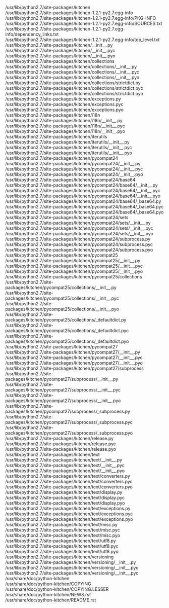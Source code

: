 /usr/lib/python2.7/site-packages/kitchen  
/usr/lib/python2.7/site-packages/kitchen-1.2.1-py2.7.egg-info  
/usr/lib/python2.7/site-packages/kitchen-1.2.1-py2.7.egg-info/PKG-INFO  
/usr/lib/python2.7/site-packages/kitchen-1.2.1-py2.7.egg-info/SOURCES.txt  
/usr/lib/python2.7/site-packages/kitchen-1.2.1-py2.7.egg-info/dependency\_links.txt  
/usr/lib/python2.7/site-packages/kitchen-1.2.1-py2.7.egg-info/top\_level.txt  
/usr/lib/python2.7/site-packages/kitchen/\_\_init\_\_.py  
/usr/lib/python2.7/site-packages/kitchen/\_\_init\_\_.pyc  
/usr/lib/python2.7/site-packages/kitchen/\_\_init\_\_.pyo  
/usr/lib/python2.7/site-packages/kitchen/collections  
/usr/lib/python2.7/site-packages/kitchen/collections/\_\_init\_\_.py  
/usr/lib/python2.7/site-packages/kitchen/collections/\_\_init\_\_.pyc  
/usr/lib/python2.7/site-packages/kitchen/collections/\_\_init\_\_.pyo  
/usr/lib/python2.7/site-packages/kitchen/collections/strictdict.py  
/usr/lib/python2.7/site-packages/kitchen/collections/strictdict.pyc  
/usr/lib/python2.7/site-packages/kitchen/collections/strictdict.pyo  
/usr/lib/python2.7/site-packages/kitchen/exceptions.py  
/usr/lib/python2.7/site-packages/kitchen/exceptions.pyc  
/usr/lib/python2.7/site-packages/kitchen/exceptions.pyo  
/usr/lib/python2.7/site-packages/kitchen/i18n  
/usr/lib/python2.7/site-packages/kitchen/i18n/\_\_init\_\_.py  
/usr/lib/python2.7/site-packages/kitchen/i18n/\_\_init\_\_.pyc  
/usr/lib/python2.7/site-packages/kitchen/i18n/\_\_init\_\_.pyo  
/usr/lib/python2.7/site-packages/kitchen/iterutils  
/usr/lib/python2.7/site-packages/kitchen/iterutils/\_\_init\_\_.py  
/usr/lib/python2.7/site-packages/kitchen/iterutils/\_\_init\_\_.pyc  
/usr/lib/python2.7/site-packages/kitchen/iterutils/\_\_init\_\_.pyo  
/usr/lib/python2.7/site-packages/kitchen/pycompat24  
/usr/lib/python2.7/site-packages/kitchen/pycompat24/\_\_init\_\_.py  
/usr/lib/python2.7/site-packages/kitchen/pycompat24/\_\_init\_\_.pyc  
/usr/lib/python2.7/site-packages/kitchen/pycompat24/\_\_init\_\_.pyo  
/usr/lib/python2.7/site-packages/kitchen/pycompat24/base64  
/usr/lib/python2.7/site-packages/kitchen/pycompat24/base64/\_\_init\_\_.py  
/usr/lib/python2.7/site-packages/kitchen/pycompat24/base64/\_\_init\_\_.pyc  
/usr/lib/python2.7/site-packages/kitchen/pycompat24/base64/\_\_init\_\_.pyo  
/usr/lib/python2.7/site-packages/kitchen/pycompat24/base64/\_base64.py  
/usr/lib/python2.7/site-packages/kitchen/pycompat24/base64/\_base64.pyc  
/usr/lib/python2.7/site-packages/kitchen/pycompat24/base64/\_base64.pyo  
/usr/lib/python2.7/site-packages/kitchen/pycompat24/sets  
/usr/lib/python2.7/site-packages/kitchen/pycompat24/sets/\_\_init\_\_.py  
/usr/lib/python2.7/site-packages/kitchen/pycompat24/sets/\_\_init\_\_.pyc  
/usr/lib/python2.7/site-packages/kitchen/pycompat24/sets/\_\_init\_\_.pyo  
/usr/lib/python2.7/site-packages/kitchen/pycompat24/subprocess.py  
/usr/lib/python2.7/site-packages/kitchen/pycompat24/subprocess.pyc  
/usr/lib/python2.7/site-packages/kitchen/pycompat24/subprocess.pyo  
/usr/lib/python2.7/site-packages/kitchen/pycompat25  
/usr/lib/python2.7/site-packages/kitchen/pycompat25/\_\_init\_\_.py  
/usr/lib/python2.7/site-packages/kitchen/pycompat25/\_\_init\_\_.pyc  
/usr/lib/python2.7/site-packages/kitchen/pycompat25/\_\_init\_\_.pyo  
/usr/lib/python2.7/site-packages/kitchen/pycompat25/collections  
/usr/lib/python2.7/site-packages/kitchen/pycompat25/collections/\_\_init\_\_.py  
/usr/lib/python2.7/site-packages/kitchen/pycompat25/collections/\_\_init\_\_.pyc  
/usr/lib/python2.7/site-packages/kitchen/pycompat25/collections/\_\_init\_\_.pyo  
/usr/lib/python2.7/site-packages/kitchen/pycompat25/collections/\_defaultdict.py  
/usr/lib/python2.7/site-packages/kitchen/pycompat25/collections/\_defaultdict.pyc  
/usr/lib/python2.7/site-packages/kitchen/pycompat25/collections/\_defaultdict.pyo  
/usr/lib/python2.7/site-packages/kitchen/pycompat27  
/usr/lib/python2.7/site-packages/kitchen/pycompat27/\_\_init\_\_.py  
/usr/lib/python2.7/site-packages/kitchen/pycompat27/\_\_init\_\_.pyc  
/usr/lib/python2.7/site-packages/kitchen/pycompat27/\_\_init\_\_.pyo  
/usr/lib/python2.7/site-packages/kitchen/pycompat27/subprocess  
/usr/lib/python2.7/site-packages/kitchen/pycompat27/subprocess/\_\_init\_\_.py  
/usr/lib/python2.7/site-packages/kitchen/pycompat27/subprocess/\_\_init\_\_.pyc  
/usr/lib/python2.7/site-packages/kitchen/pycompat27/subprocess/\_\_init\_\_.pyo  
/usr/lib/python2.7/site-packages/kitchen/pycompat27/subprocess/\_subprocess.py  
/usr/lib/python2.7/site-packages/kitchen/pycompat27/subprocess/\_subprocess.pyc  
/usr/lib/python2.7/site-packages/kitchen/pycompat27/subprocess/\_subprocess.pyo  
/usr/lib/python2.7/site-packages/kitchen/release.py  
/usr/lib/python2.7/site-packages/kitchen/release.pyc  
/usr/lib/python2.7/site-packages/kitchen/release.pyo  
/usr/lib/python2.7/site-packages/kitchen/text  
/usr/lib/python2.7/site-packages/kitchen/text/\_\_init\_\_.py  
/usr/lib/python2.7/site-packages/kitchen/text/\_\_init\_\_.pyc  
/usr/lib/python2.7/site-packages/kitchen/text/\_\_init\_\_.pyo  
/usr/lib/python2.7/site-packages/kitchen/text/converters.py  
/usr/lib/python2.7/site-packages/kitchen/text/converters.pyc  
/usr/lib/python2.7/site-packages/kitchen/text/converters.pyo  
/usr/lib/python2.7/site-packages/kitchen/text/display.py  
/usr/lib/python2.7/site-packages/kitchen/text/display.pyc  
/usr/lib/python2.7/site-packages/kitchen/text/display.pyo  
/usr/lib/python2.7/site-packages/kitchen/text/exceptions.py  
/usr/lib/python2.7/site-packages/kitchen/text/exceptions.pyc  
/usr/lib/python2.7/site-packages/kitchen/text/exceptions.pyo  
/usr/lib/python2.7/site-packages/kitchen/text/misc.py  
/usr/lib/python2.7/site-packages/kitchen/text/misc.pyc  
/usr/lib/python2.7/site-packages/kitchen/text/misc.pyo  
/usr/lib/python2.7/site-packages/kitchen/text/utf8.py  
/usr/lib/python2.7/site-packages/kitchen/text/utf8.pyc  
/usr/lib/python2.7/site-packages/kitchen/text/utf8.pyo  
/usr/lib/python2.7/site-packages/kitchen/versioning  
/usr/lib/python2.7/site-packages/kitchen/versioning/\_\_init\_\_.py  
/usr/lib/python2.7/site-packages/kitchen/versioning/\_\_init\_\_.pyc  
/usr/lib/python2.7/site-packages/kitchen/versioning/\_\_init\_\_.pyo  
/usr/share/doc/python-kitchen  
/usr/share/doc/python-kitchen/COPYING  
/usr/share/doc/python-kitchen/COPYING.LESSER  
/usr/share/doc/python-kitchen/NEWS.rst  
/usr/share/doc/python-kitchen/README.rst  
